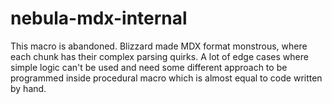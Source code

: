 # nebula-mdx-internal

This macro is abandoned. Blizzard made MDX format monstrous, where each chunk has their complex parsing quirks. A lot of edge cases where simple logic can't be used and need some different approach to be programmed inside procedural macro which is almost equal to code written by hand.